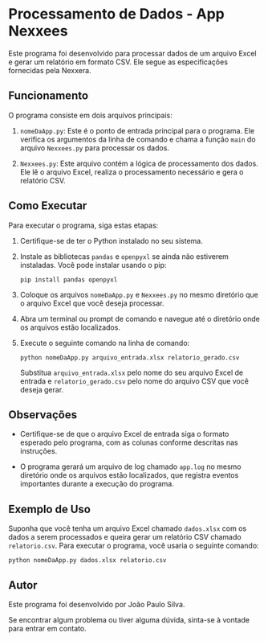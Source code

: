 # Processamento de Dados - App Nexxees

Este programa foi desenvolvido para processar dados de um arquivo Excel e gerar um relatório em formato CSV. Ele segue as especificações fornecidas pela Nexxera.

## Funcionamento

O programa consiste em dois arquivos principais:

1. `nomeDaApp.py`: Este é o ponto de entrada principal para o programa. Ele verifica os argumentos da linha de comando e chama a função `main` do arquivo `Nexxees.py` para processar os dados.

2. `Nexxees.py`: Este arquivo contém a lógica de processamento dos dados. Ele lê o arquivo Excel, realiza o processamento necessário e gera o relatório CSV.

## Como Executar

Para executar o programa, siga estas etapas:

1. Certifique-se de ter o Python instalado no seu sistema.

2. Instale as bibliotecas `pandas` e `openpyxl` se ainda não estiverem instaladas. Você pode instalar usando o pip:

   ```
   pip install pandas openpyxl
   ```

3. Coloque os arquivos `nomeDaApp.py` e `Nexxees.py` no mesmo diretório que o arquivo Excel que você deseja processar.

4. Abra um terminal ou prompt de comando e navegue até o diretório onde os arquivos estão localizados.

5. Execute o seguinte comando na linha de comando:

   ```
   python nomeDaApp.py arquivo_entrada.xlsx relatorio_gerado.csv
   ```

   Substitua `arquivo_entrada.xlsx` pelo nome do seu arquivo Excel de entrada e `relatorio_gerado.csv` pelo nome do arquivo CSV que você deseja gerar.

## Observações

- Certifique-se de que o arquivo Excel de entrada siga o formato esperado pelo programa, com as colunas conforme descritas nas instruções.

- O programa gerará um arquivo de log chamado `app.log` no mesmo diretório onde os arquivos estão localizados, que registra eventos importantes durante a execução do programa.

## Exemplo de Uso

Suponha que você tenha um arquivo Excel chamado `dados.xlsx` com os dados a serem processados e queira gerar um relatório CSV chamado `relatorio.csv`. Para executar o programa, você usaria o seguinte comando:

```
python nomeDaApp.py dados.xlsx relatorio.csv
```

## Autor

Este programa foi desenvolvido por João Paulo Silva.

Se encontrar algum problema ou tiver alguma dúvida, sinta-se à vontade para entrar em contato.

